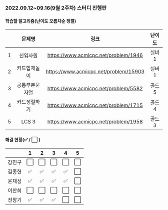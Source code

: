 ### 2022.09.12~09.16(9월 2주차) 스터디 진행판

#### 학습할 알고리즘(난이도 오름차순 정렬)

|      |   문제명    |                 링크                  | 난이도 |
| :--: | :---------: | :-----------------------------------: | :----: |
|  1   |    신입사원    | https://www.acmicpc.net/problem/1946  | 실버1  |
|  2   |  카드합체놀이  | https://www.acmicpc.net/problem/15903 | 실버1  |
|  3   | 공통부분문자열 | https://www.acmicpc.net/problem/5582  | 골드5  |
|  4   | 카드정렬하기 | https://www.acmicpc.net/problem/1715  | 골드4  |
|  5   |     LCS 3      | https://www.acmicpc.net/problem/1958  | 골드3  |

#### 해결 현황(:white_check_mark: / :white_large_square:  )

|        |          1           |          2           |          3           |          4           |          5           |
| :----: | :------------------: | :------------------: | :------------------: | :------------------: | :------------------: |
| 강진구 | :white_large_square: | :white_large_square: | :white_large_square: | :white_large_square: | :white_large_square: |
| 김종현 | :white_check_mark: |  :white_check_mark:  | :white_check_mark: | :white_check_mark: | :white_large_square: |
|  윤재성  | :white_check_mark: | :white_check_mark: | :white_check_mark: | :white_check_mark: | :white_large_square: |
| 이찬희 | :white_large_square: | :white_large_square: | :white_large_square: | :white_large_square: | :white_large_square: |
| 전창기 |  :white_check_mark:  |  :white_check_mark:  | :white_check_mark: | :white_large_square: | :white_large_square: |
